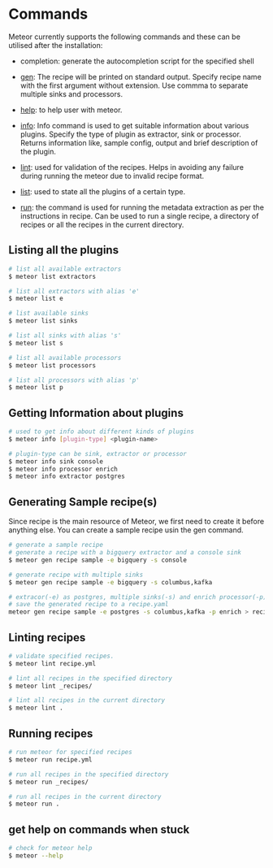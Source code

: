 # Commands

Meteor currently supports the following commands and these can be utilised after the installation:

* completion: generate the autocompletion script for the specified shell

* [gen](#creating-sample-recipes): The recipe will be printed on standard output.
Specify recipe name with the first argument without extension.
Use commma to separate multiple sinks and processors.

* [help](#get-help-on-commands-when-stuck): to help user with meteor.

* [info](#getting-information-about-plugins): Info command is used to get suitable information about various plugins.
Specify the type of plugin as extractor, sink or processor.
Returns information like, sample config, output and brief description of the plugin.

* [lint](#linting-recipes): used for validation of the recipes.
Helps in avoiding any failure during running the meteor due to invalid recipe format.

* [list](#listing-all-the-plugins): used to state all the plugins of a certain type.

* [run](#running-recipes): the command is used for running the metadata extraction as per the instructions in recipe.
Can be used to run a single recipe, a directory of recipes or all the recipes in the current directory.

## Listing all the plugins

```bash
# list all available extractors
$ meteor list extractors

# list all extractors with alias 'e'
$ meteor list e

# list available sinks
$ meteor list sinks

# list all sinks with alias 's'
$ meteor list s

# list all available processors
$ meteor list processors

# list all processors with alias 'p'
$ meteor list p
```

## Getting Information about plugins

```bash
# used to get info about different kinds of plugins
$ meteor info [plugin-type] <plugin-name>

# plugin-type can be sink, extractor or processor
$ meteor info sink console
$ meteor info processor enrich
$ meteor info extractor postgres
```

## Generating Sample recipe\(s\)

Since recipe is the main resource of Meteor, we first need to create it before anything else.
You can create a sample recipe usin the gen command.

```bash
# generate a sample recipe
# generate a recipe with a bigquery extractor and a console sink
$ meteor gen recipe sample -e bigquery -s console

# generate recipe with multiple sinks
$ meteor gen recipe sample -e bigquery -s columbus,kafka

# extracor(-e) as postgres, multiple sinks(-s) and enrich processor(-p)
# save the generated recipe to a recipe.yaml
meteor gen recipe sample -e postgres -s columbus,kafka -p enrich > recipe.yaml
```

## Linting recipes

```bash
# validate specified recipes.
$ meteor lint recipe.yml

# lint all recipes in the specified directory
$ meteor lint _recipes/

# lint all recipes in the current directory
$ meteor lint .
```

## Running recipes

```bash
# run meteor for specified recipes
$ meteor run recipe.yml

# run all recipes in the specified directory
$ meteor run _recipes/

# run all recipes in the current directory
$ meteor run .
```

## get help on commands when stuck

```bash
# check for meteor help
$ meteor --help
```

